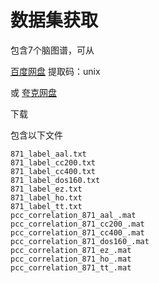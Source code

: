 # 数据集获取

包含7个脑图谱，可从

[百度网盘](https://pan.baidu.com/s/13mjED3PkfqtHWxxywpIGeA?pwd=unix) 提取码：unix

或 [夸克网盘](https://pan.quark.cn/s/d0935ee9cc31)

下载

包含以下文件

    871_label_aal.txt
    871_label_cc200.txt
    871_label_cc400.txt
    871_label_dos160.txt
    871_label_ez.txt
    871_label_ho.txt
    871_label_tt.txt
    pcc_correlation_871_aal_.mat
    pcc_correlation_871_cc200_.mat
    pcc_correlation_871_cc400_.mat
    pcc_correlation_871_dos160_.mat
    pcc_correlation_871_ez_.mat
    pcc_correlation_871_ho_.mat
    pcc_correlation_871_tt_.mat


